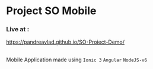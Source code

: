 # Project SO Mobile

### Live at : 
https://pandreavlad.github.io/SO-Proiect-Demo/
<br />
<br />

Mobile Application made using `Ionic 3` `Angular` `NodeJS-v6`

